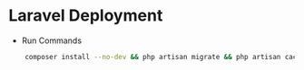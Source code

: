 
# Laravel Deployment

- Run Commands
```sh
    composer install --no-dev && php artisan migrate && php artisan cache:clear && php artisan config:cache
```
